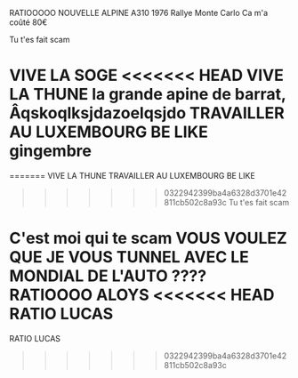RATIOOOOO
NOUVELLE ALPINE A310 1976 Rallye Monte Carlo
Ca m'a coûté 80€

Tu t'es fait scam

VIVE LA SOGE
<<<<<<< HEAD
VIVE LA THUNE la grande apine de barrat,   Âqskoqlksjdazoelqsjdo
TRAVAILLER AU LUXEMBOURG BE LIKE gingembre
=======
=======
VIVE LA THUNE
TRAVAILLER AU LUXEMBOURG BE LIKE

>>>>>>> 0322942399ba4a6328d3701e42811cb502c8a93c
Tu t'es fait scam

C'est moi qui te scam 
VOUS VOULEZ QUE JE VOUS TUNNEL AVEC LE MONDIAL DE L'AUTO ????
RATIOOOO ALOYS 
<<<<<<< HEAD
RATIO LUCAS
=======
RATIO LUCAS
>>>>>>> 0322942399ba4a6328d3701e42811cb502c8a93c
